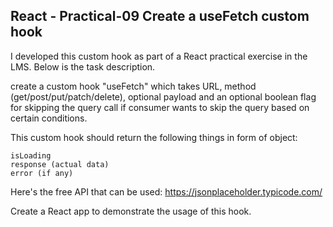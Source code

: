 ## React - Practical-09 Create a useFetch custom hook

I developed this custom hook as part of a React practical exercise in the LMS. Below is the task description.

create a custom hook "useFetch" which takes URL, method (get/post/put/patch/delete), optional payload and an optional boolean flag for skipping the query call if consumer wants to skip the query based on certain conditions.

This custom hook should return the following things in form of object:

    isLoading
    response (actual data)
    error (if any)

Here's the free API that can be used: https://jsonplaceholder.typicode.com/

Create a React app to demonstrate the usage of this hook.
